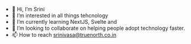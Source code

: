 - 👋 Hi, I’m Srini
- 👀 I’m interested in all things tehcnology 
- 🌱 I’m currently learning NextJS, Svelte and 
- 💞️ I’m looking to collaborate on helping people adopt technology faster.
- 📫 How to reach srinivasa@truenorth.co.in

<!---
srinivasarajui-tn/srinivasarajui-tn is a ✨ special ✨ repository because its `README.md` (this file) appears on your GitHub profile.
You can click the Preview link to take a look at your changes.
--->
